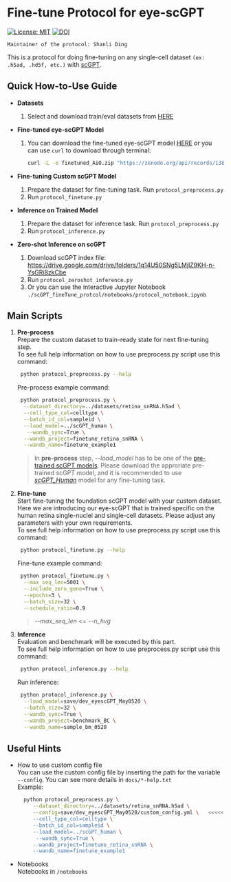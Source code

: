 # Fine-tune Protocol for eye-scGPT
[![License: MIT](https://img.shields.io/badge/License-MIT-yellow.svg)](https://opensource.org/licenses/MIT) [![DOI](https://zenodo.org/badge/DOI/10.5281/zenodo.13896150.svg)](https://doi.org/10.5281/zenodo.13896150)

`Maintainer of the protocol: Shanli Ding`

This is a protocol for doing fine-tuning on any single-cell dataset `(ex: .h5ad, .hd5f, etc.)` with [scGPT](https://www.nature.com/articles/s41592-024-02201-0).

## Quick How-to-Use Guide
* **Datasets**
  1. Select and download train/eval datasets from [HERE](https://zenodo.org/records/13896150)

* **Fine-tuned eye-scGPT Model**
  1. You can download the fine-tuned eye-scGPT model [HERE](https://zenodo.org/records/13896150/files/finetuned_AiO.zip?download=1) or you can use `curl` to download through terminal:
     ```bash
     curl -L -o finetuned_AiO.zip "https://zenodo.org/api/records/13896150/files/finetuned_AiO.zip"
     ```
 
* **Fine-tuning Custom scGPT Model**
  1. Prepare the dataset for fine-tuning task. Run `protocol_preprocess.py`
  2. Run `protocol_finetune.py`

* **Inference on Trained Model**
  1. Prepare the dataset for inference task. Run `protocol_preprocess.py`
  2. Run `protocol_inference.py`
 
* **Zero-shot Inference on scGPT**
  1. Download scGPT index file: https://drive.google.com/drive/folders/1q14U50SNg5LMjlZ9KH-n-YsGRi8zkCbe
  2. Run `protocol_zeroshot_inference.py`
  3. Or you can use the interactive Jupyter Notebook `./scGPT_fineTune_protcol/notebooks/protocol_notebook.ipynb`

## Main Scripts
1. **Pre-process** \
   Prepare the custom dataset to train-ready state for next fine-tuning step. \
   To see full help information on how to use preprocess.py script use this command:
   ```bash
    python protocol_preprocess.py --help
   ```
   Pre-process example command:
   ```bash
    python protocol_preprocess.py \
     --dataset_directory=../datasets/retina_snRNA.h5ad \
     --cell_type_col=celltype \
     --batch_id_col=sampleid \
     --load_model=../scGPT_human \
      --wandb_sync=True \
     --wandb_project=finetune_retina_snRNA \
     --wandb_name=finetune_example1
   ```
   > In **pre-process** step, *--load_model* has to be one of the [pre-trained scGPT models](https://github.com/bowang-lab/scGPT?tab=readme-ov-file#pretrained-scgpt-model-zoo). Please download the
   approriate pre-trained scGPT model, and it is recommended to use [*scGPT_Human*](https://drive.google.com/drive/folders/1oWh_-ZRdhtoGQ2Fw24HP41FgLoomVo-y) model for any fine-tuning task.

2. **Fine-tune** \
   Start fine-tuning the foundation scGPT model with your custom dataset. Here we are introducing our eye-scGPT that is trained specific on
   the human retina single-nuclei and single-cell datasets. Please adjust any parameters with your own requirements. \
   To see full help information on how to use preprocess.py script use this command:
   ```bash
    python protocol_finetune.py --help
   ```
   Fine-tune example command:
   ```bash
    python protocol_finetune.py \
     --max_seq_len=5001 \
     --include_zero_gene=True \
     --epochs=3 \
     --batch_size=32 \
     --schedule_ratio=0.9
   ```
   > *--max_seq_len* <= *--n_hvg*
   
3. **Inference** \
   Evaluation and benchmark will be executed by this part. \
   To see full help information on how to use preprocess.py script use this command:
   ```bash
    python protocol_inference.py --help
   ```
   Run inference:
   ```bash
    python protocol_inference.py \
     --load_model=save/dev_eyescGPT_May0520 \
     --batch_size=32 \
     --wandb_sync=True \
     --wandb_project=benchmark_BC \
     --wandb_name=sample_bm_0520
   ```
   
## Useful Hints
* How to use custom config file \
   You can use the custom config file by inserting the path for the variable `--config`. You can see more details in `docs/*-help.txt` \
   Example: 
   ```bash
     python protocol_preprocess.py \
        --dataset_directory=../datasets/retina_snRNA.h5ad \
        --config=save/dev_eyescGPT_May0520/custom_config.yml \   <<<<< Custom Config
        --cell_type_col=celltype \
        --batch_id_col=sampleid \
        --load_model=../scGPT_human \
         --wandb_sync=True \
        --wandb_project=finetune_retina_snRNA \
        --wandb_name=finetune_example1
   ```
  
* Notebooks \
   Notebooks in `/notebooks`
